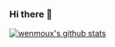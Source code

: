 ### Hi there 👋

[![wenmoux's github stats](https://github-readme-stats.vercel.app/api?username=X0buf&theme=onedark)](https://github.com/X0buf/expbuf)
